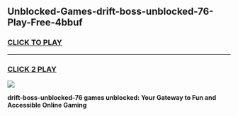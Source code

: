 
## Unblocked-Games-drift-boss-unblocked-76-Play-Free-4bbuf
<h3>
<a href="https://premium76.site?title=drift-boss-unblocked-76&ref=23A">CLICK TO PLAY</a></h3>
<hr>

<h3>
<a href="https://premium76.site?title=drift-boss-unblocked-76&ref=23A">CLICK 2 PLAY</a>
  
</h3>

<a href="https://premium76.site?title=drift-boss-unblocked-76&ref=23A"><img src="https://clearcache.store/games.png"></a>


**drift-boss-unblocked-76 games unblocked: Your Gateway to Fun and Accessible Online Gaming**
